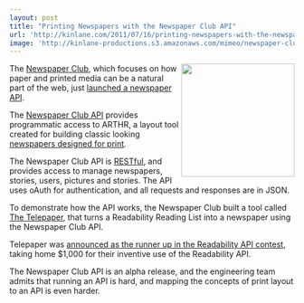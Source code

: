 ```yaml
---
layout: post
title: "Printing Newspapers with the Newspaper Club API"
url: 'http://kinlane.com/2011/07/16/printing-newspapers-with-the-newspaper-club-api/'
image: 'http://kinlane-productions.s3.amazonaws.com/mimeo/newspaper-club/newspaper-club-api.png'
---
```


<img class="c1" src="http://kinlane-productions.s3.amazonaws.com/mimeo/newspaper-club/newspaper-club-api.png" alt="" width="200" align="right" />

The [Newspaper Club][1], which focuses on how paper and printed media can be a natural part of the web, just [launched a newspaper API][2].

The [Newspaper Club API][3] provides programmatic access to ARTHR, a layout tool created for building classic looking [newspapers designed for print][4].

The Newspaper Club API is [RESTful][5], and provides access to manage newspapers, stories, users, pictures and stories. The API uses oAuth for authentication, and all requests and responses are in JSON.

To demonstrate how the API works, the Newspaper Club built a tool called [The Telepaper][6], that turns a Readability Reading List into a newspaper using the Newspaper Club API.

Telepaper was [announced as the runner up in the Readability API contest][7], taking home $1,000 for their inventive use of the Readability API.

The Newspaper Club API is an alpha release, and the engineering team admits that running an API is hard, and mapping the concepts of print layout to an API is even harder.

   [1]: http://www.newspaperclub.com/ (Newspaper Club)
   [2]: http://blog.newspaperclub.com/2011/07/15/newspaperclub-api-alpha/ (launched a newspaper API)
   [3]: http://developer.newspaperclub.com/api/v1/ (Newspaper Club API)
   [4]: http://developer.mimeo.com/blog/blog_detail.php?ID=154 (newspapers designed for print)
   [5]: http://www.apievangelist.com/ecosystem-building-blocks-detail.php?Building_Block_ID=196 (RESTful)
   [6]: http://telepaper.newspaperclub.com/ (The Telepaper)
   [7]: http://blog.readability.com/2011/07/readability-api-contest-the-winners/ (announced as the runner up in the readability api contests)
